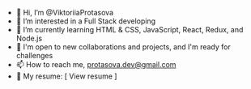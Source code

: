 - 👋 Hi, I’m @ViktoriiaProtasova
- 👀 I’m interested in a Full Stack developing
- 🌱 I’m currently learning HTML & CSS, JavaScript, React, Redux, and Node.js
- 👯 I'm open to new collaborations and projects, and I'm ready for challenges
- 📫 How to reach me, protasova.dev@gmail.com
- 📜 My resume: [ View resume ]

<!---
ViktoriiaProtasova/ViktoriiaProtasova is a ✨ unique ✨ repository because its `README.md` (this file) appears on your GitHub profile.
You can click the Preview link to take a look at your changes.
--->
